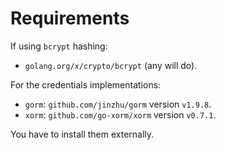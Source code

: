 Requirements
============

If using `bcrypt` hashing:

  - `golang.org/x/crypto/bcrypt` (any will do).

For the credentials implementations:

  - `gorm`: `github.com/jinzhu/gorm` version `v1.9.8`.
  - `xorm`: `github.com/go-xorm/xorm` version `v0.7.1`.

You have to install them externally.